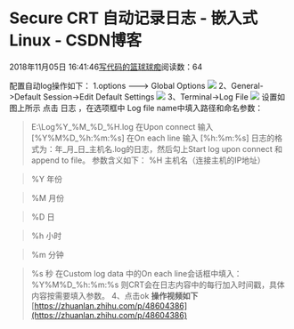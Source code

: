 
# Secure CRT 自动记录日志 - 嵌入式Linux - CSDN博客

2018年11月05日 16:41:46[写代码的篮球球痴](https://me.csdn.net/weiqifa0)阅读数：64


配置自动log操作如下：
1.options ---> Global Options
![](https://pic1.zhimg.com/80/v2-fed2d9c3e694870bbe98504236197da0_hd.jpg)
2、General->Default Session->Edit Default Settings
![](https://pic3.zhimg.com/80/v2-be06bb52093349e6641dc9e61e6c95d6_hd.jpg)
3、Terminal->Log File
![](https://pic4.zhimg.com/80/v2-e692228c6e9f20c62e0147ab4eba8257_hd.jpg)
设置如图上所示
点击 日志 ，在选项框中 Log file name中填入路径和命名参数：
> E:\Log\%Y_%M_%D_%H.log
在Upon connect 输入
> [%Y%M%D_%h:%m:%s]
在On each line 输入
> [%h:%m:%s]
日志的格式为：年_月_日_主机名.log的日志，然后勾上Start log upon connect 和 append to file。
参数含义如下：
> %H 主机名（连接主机的IP地址）

> %Y 年份

> %M 月份

> %D 日

> %h 小时

> %m 分钟

> %s 秒
在Custom log data 中的On each line会话框中填入：
> %Y%M%D_%h:%m:%s
则CRT会在日志内容中的每行加入时间戳，具体内容按需要填入参数。
4、点击ok
**操作视频如下**
[https://zhuanlan.zhihu.com/p/48604386](https://zhuanlan.zhihu.com/p/48604386)

